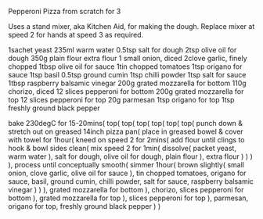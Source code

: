 Pepperoni Pizza from scratch for 3

Uses a stand mixer, aka Kitchen Aid, for making the dough. Replace mixer at speed 2 for hands at speed 3 as required.

1sachet yeast
235ml warm water
0.5tsp salt for dough
2tsp olive oil for dough
350g plain flour
extra flour
1 small onion, diced
2clove garlic, finely chopped
1tbsp olive oil for sauce
1tin chopped tomatoes
1tsp origano for sauce
1tsp basil
0.5tsp ground cumin
1tsp chilli powder
1tsp salt for sauce
1tbsp raspberry balsamic vinegar
200g grated mozzarella for bottom
110g chorizo, diced
12 slices pepperoni for bottom
200g grated mozzarella for top
12 slices pepperoni for top
20g parmesan
1tsp origano for top
1tsp freshly ground black pepper

bake 230degC for 15-20mins(
	top(
		top(
			top(
				top(
					top(
						top(
							punch down & stretch out on greased 14inch pizza pan(
								place in greased bowel & cover with towel for 1hour(
									kneed on speed 2 for 2mins(
										add flour until clings to hook & bowl sides clean(
											mix speed 2 for 1min(
												dissolve(
													packet yeast,
													warm water
												),
												salt for dough,
												olive oil for dough,
												plain flour
											),
											extra flour
										)
									)
								)
							),
							process until conceptually smooth(
								simmer 1hour(
									brown slightly(
										small onion,
										clove garlic,
										olive oil for sauce
									),
									tin chopped tomatoes,
									origano for sauce,
									basil,
									ground cumin,
									chilli powder,
									salt for sauce,
									raspberry balsamic vinegar
								)
							)
						),
						grated mozzarella for bottom
					),
					chorizo,
					slices pepperoni for bottom
				),
				grated mozzarella for top
			),
			slices pepperoni for top
		),
		parmesan,
		origano for top,
		freshly ground black pepper
	)
)